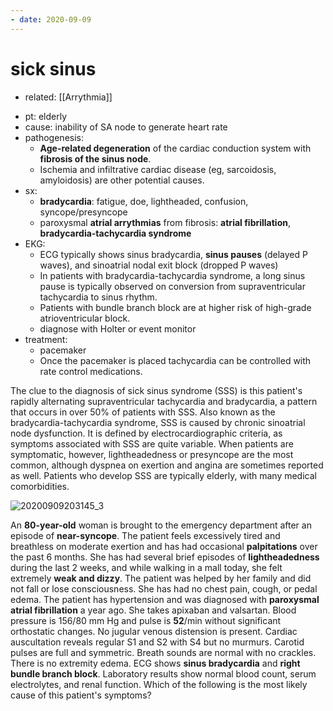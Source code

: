 ```yaml
---
- date: 2020-09-09
---
```


# sick sinus

- related: [[Arrythmia]]

<!-- sick sinus syndrome sx, pathophysiology, rx -->

- pt: elderly
- cause: inability of SA node to generate heart rate
- pathogenesis:
	- **Age-related degeneration** of the cardiac conduction system with **fibrosis of the sinus node**.
	- Ischemia and infiltrative cardiac disease (eg, sarcoidosis, amyloidosis) are other potential causes.
- sx:
	- **bradycardia**: fatigue, doe, lightheaded, confusion, syncope/presyncope
	- paroxysmal **atrial arrythmias** from fibrosis: **atrial fibrillation**, **bradycardia-tachycardia syndrome**
- EKG:
	- ECG typically shows sinus bradycardia, **sinus pauses** (delayed P waves), and sinoatrial nodal exit block (dropped P waves)
	- In patients with bradycardia-tachycardia syndrome, a long sinus pause is typically observed on conversion from supraventricular tachycardia to sinus rhythm.
	- Patients with bundle branch block are at higher risk of high-grade atrioventricular block.
	- diagnose with Holter or event monitor
- treatment:
	- pacemaker
	- Once the pacemaker is placed tachycardia can be controlled with rate control medications.

The clue to the diagnosis of sick sinus syndrome  (SSS) is this patient's rapidly alternating supraventricular tachycardia and bradycardia, a pattern that occurs in over 50% of patients with  SSS. Also known as the bradycardia-tachycardia syndrome, SSS is caused  by chronic sinoatrial node dysfunction. It is defined by  electrocardiographic criteria, as symptoms associated with SSS are quite variable. When patients are symptomatic, however, lightheadedness or  presyncope are the most common, although dyspnea on exertion and angina  are sometimes reported as well. Patients who develop SSS are typically  elderly, with many medical comorbidities.

![20200909203145_3](https://photos.thisispiggy.com/file/wikiFiles/20200909203145_3.png)

An **80-year-old** woman is brought to the emergency department after an episode of **near-syncope**.  The patient feels excessively tired and breathless on moderate exertion and has had occasional **palpitations** over the past 6 months.  She has had several brief episodes of **lightheadedness** during the last 2 weeks, and while walking in a mall today, she felt extremely **weak and dizzy**.  The patient was helped by her family and did not fall or lose consciousness.  She has had no chest pain, cough, or pedal edema.  The patient has hypertension and was diagnosed with **paroxysmal atrial fibrillation** a year ago.  She takes apixaban and valsartan.  Blood pressure is 156/80 mm Hg and pulse is **52**/min without significant orthostatic changes.  No jugular venous distension is present.  Cardiac auscultation reveals regular S1 and S2 with S4 but no murmurs.  Carotid pulses are full and symmetric.  Breath sounds are normal with no crackles.  There is no extremity edema.  ECG shows **sinus bradycardia** and **right bundle branch block**.  Laboratory results show normal blood count, serum electrolytes, and renal function.  Which of the following is the most likely cause of this patient's symptoms?
